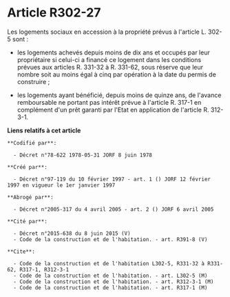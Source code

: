 # Article R302-27

Les logements sociaux en accession à la propriété prévus à l'article L. 302-5 sont :

- les logements achevés depuis moins de dix ans et occupés par leur propriétaire si celui-ci a financé ce logement dans les
conditions prévues aux articles R. 331-32 à R. 331-62, sous réserve que leur nombre soit au moins égal à cinq par opération à
la date du permis de construire ;

- les logements ayant bénéficié, depuis moins de quinze ans, de l'avance remboursable ne portant pas intérêt prévue à
l'article R. 317-1 en complément d'un prêt garanti par l'Etat en application de l'article R. 312-3-1.

**Liens relatifs à cet article**

	**Codifié par**:

	  - Décret n°78-622 1978-05-31 JORF 8 juin 1978

	**Créé par**:

	  - Décret n°97-119 du 10 février 1997 - art. 1 () JORF 12 février 1997 en vigueur le 1er janvier 1997

	**Abrogé par**:

	  - Décret n°2005-317 du 4 avril 2005 - art. 2 () JORF 6 avril 2005

	**Cité par**:

	  - Décret n°2015-638 du 8 juin 2015 (V)
	  - Code de la construction et de l'habitation. - art. R391-8 (V)

	**Cite**:

	  - Code de la construction et de l'habitation L302-5, R331-32 à R331-62, R317-1, R312-3-1
	  - Code de la construction et de l'habitation. - art. L302-5 (M)
	  - Code de la construction et de l'habitation. - art. R312-3-1 (M)
	  - Code de la construction et de l'habitation. - art. R317-1 (M)
